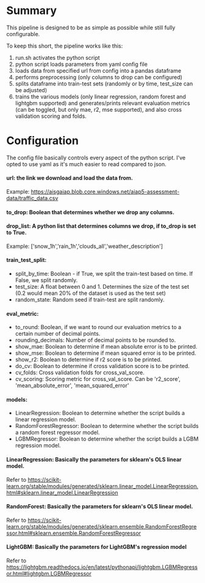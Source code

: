 # Summary

This pipeline is designed to be as simple as possible while still fully configurable.

To keep this short, the pipeline works like this:
1. run.sh activates the python script
2. python script loads parameters from yaml config file
3. loads data from specified url from config into a pandas dataframe
4. performs preprocessing (only columns to drop can be configured)
5. splits dataframe into train-test sets (randomly or by time, test_size can be adjusted)
6. trains the various models (only linear regression, random forest and lightgbm supported) and generates/prints relevant evaluation metrics (can be toggled, but only mae, r2, mse supported), and also cross validation scoring and folds.

# Configuration

The config file basically controls every aspect of the python script. I've opted to use yaml as it's much easier to read compared to json.

#### url: the link we download and load the data from.
Example: https://aisgaiap.blob.core.windows.net/aiap5-assessment-data/traffic_data.csv

#### to_drop: Boolean that determines whether we drop any columns.

#### drop_list: A python list that determines columns we drop, if to_drop is set to True. 
Example: ['snow_1h','rain_1h','clouds_all','weather_description']

#### train_test_split:
- split_by_time: Boolean - if True, we split the train-test based on time. If False, we split randomly.
- test_size: A float between 0 and 1. Determines the size of the test set (0.2 would mean 20% of the dataset is used as the test set)
- random_state: Random seed if train-test are split randomly.

#### eval_metric:
-  to_round: Boolean, if we want to round our evaluation metrics to a certain number of decimal points.
-  rounding_decimals: Number of decimal points to be rounded to.
-  show_mae: Boolean to determine if mean absolute error is to be printed.
-  show_mse: Boolean to determine if mean squared error is to be printed.
-  show_r2: Boolean to determine if r2 score is to be printed.
-  do_cv: Boolean to determine if cross validation score is to be printed.
-  cv_folds: Cross validation folds for cross_val_score.
-  cv_scoring: Scoring metric for cross_val_score. Can be 'r2_score', 'mean_absolute_error', 'mean_squared_error'

#### models:
-  LinearRegression: Boolean to determine whether the script builds a linear regression model.
-  RandomForestRegressor: Boolean to determine whether the script builds a random forest regressor model.
-  LGBMRegressor: Boolean to determine whether the script builds a LGBM regression model.

#### LinearRegression: Basically the parameters for sklearn's OLS linear model.
Refer to https://scikit-learn.org/stable/modules/generated/sklearn.linear_model.LinearRegression.html#sklearn.linear_model.LinearRegression

#### RandomForest: Basically the parameters for sklearn's OLS linear model.
Refer to https://scikit-learn.org/stable/modules/generated/sklearn.ensemble.RandomForestRegressor.html#sklearn.ensemble.RandomForestRegressor

#### LightGBM: Basically the parameters for LightGBM's regression model
Refer to https://lightgbm.readthedocs.io/en/latest/pythonapi/lightgbm.LGBMRegressor.html#lightgbm.LGBMRegressor
